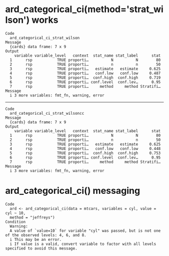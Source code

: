 # ard_categorical_ci(method='strat_wilson') works

    Code
      ard_categorical_ci_strat_wilson
    Message
      {cards} data frame: 7 x 9
    Output
        variable variable_level   context  stat_name stat_label      stat
      1      rsp           TRUE proporti…          N          N        80
      2      rsp           TRUE proporti…          n          n        50
      3      rsp           TRUE proporti…   estimate   estimate     0.625
      4      rsp           TRUE proporti…   conf.low   conf.low     0.487
      5      rsp           TRUE proporti…  conf.high  conf.high     0.719
      6      rsp           TRUE proporti… conf.level  conf.lev…      0.95
      7      rsp           TRUE proporti…     method     method Stratifi…
    Message
      i 3 more variables: fmt_fn, warning, error

---

    Code
      ard_categorical_ci_strat_wilsoncc
    Message
      {cards} data frame: 7 x 9
    Output
        variable variable_level   context  stat_name stat_label      stat
      1      rsp           TRUE proporti…          N          N        80
      2      rsp           TRUE proporti…          n          n        50
      3      rsp           TRUE proporti…   estimate   estimate     0.625
      4      rsp           TRUE proporti…   conf.low   conf.low     0.448
      5      rsp           TRUE proporti…  conf.high  conf.high     0.753
      6      rsp           TRUE proporti… conf.level  conf.lev…      0.95
      7      rsp           TRUE proporti…     method     method Stratifi…
    Message
      i 3 more variables: fmt_fn, warning, error

# ard_categorical_ci() messaging

    Code
      ard <- ard_categorical_ci(data = mtcars, variables = cyl, value = cyl ~ 10,
      method = "jeffreys")
    Condition
      Warning:
      A value of `value=10` for variable "cyl" was passed, but is not one of the observed levels: 4, 6, and 8.
      i This may be an error.
      i If value is a valid, convert variable to factor with all levels specified to avoid this message.

